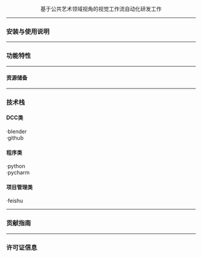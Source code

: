
<p align="center">
基于公共艺术领域视角的视觉工作流自动化研发工作

___
### 安装与使用说明
___
### 功能特性
___
#### 资源储备
___
### 技术栈
#### DCC类
·blender<br>·github<br>
#### 程序类
·python <br>·pycharm
#### 项目管理类
·feishu<br>
___
### 贡献指南
___
### 许可证信息
